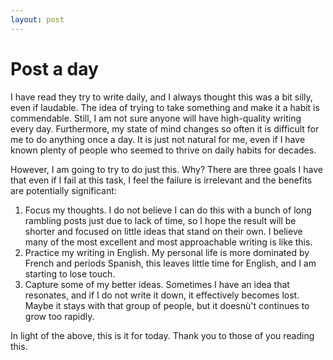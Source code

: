 ```yaml
---
layout: post
---
```


<h1>Post a day</h1>

<p>
I have read they try to write daily, and I always thought this was a bit silly, even if laudable. The idea of trying to take something and make it a habit is commendable. Still, I am not sure anyone will have high-quality writing every day. Furthermore, my state of mind changes so often it is difficult for me to do anything once a day. 
  It is just not natural for me, even if I have known plenty of people who seemed to thrive on daily habits for decades.
</p>

<p>
However, I am going to try to do just this. Why? There are three goals I have that even if I fail at this task, I feel the failure is irrelevant and the benefits are potentially significant:</p>

<ol>
  <li>Focus my thoughts. I do not believe I can do this with a bunch of long rambling posts just due to lack of time, so I hope the result will be shorter and focused on little ideas that stand on their own. I believe many of the most excellent and most approachable writing is like this.</li>
  <li>Practice my writing in English. My personal life is more dominated by French and periods Spanish, this leaves little time for English, and I am starting to lose touch.</li>
  <li>Capture some of my better ideas. Sometimes I have an idea that resonates, and if I do not write it down, it effectively becomes lost. Maybe it stays with that group of people, but it doesnù't continues to grow too rapidly.</li>
 </ol>
 
 <p>In light of the above, this is it for today. Thank you to those of you reading this.</p>
